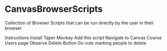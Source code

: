 # CanvasBrowserScripts
Collection of Browser Scripts that can be run directly by the user in their browser

Instructions
Install Taper Monkey
Add this script
Navigate to Canvas Course Users page
Observe Delete Button
Go nuts marking people to delete

